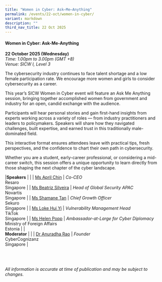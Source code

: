 ```yaml
---
title: "Women in Cyber: Ask–Me–Anything"
permalink: /events/22-oct/women-in-cyber/
variant: markdown
description: ""
third_nav_title: 22 Oct 2025
---
```

#### **Women in Cyber: Ask-Me-Anything**

**22 October 2025 (Wednesday)**  
*Time: 1.00pm to 3.00pm (GMT +8)*
<br>*Venue: SICW I, Level 3*

The cybersecurity industry continues to face talent shortage and a low female participation rate. We encourage more women and girls to consider cybersecurity as a career. 

This year’s SICW Women in Cyber event will feature an Ask Me Anything session, bringing together accomplished women from government and industry for an open, candid exchange with the audience.

Participants will hear personal stories and gain first-hand insights from experts working across a variety of roles — from industry practitioners and leaders to policymakers. Speakers will share how they navigated challenges, built expertise, and earned trust in this traditionally male-dominated field.

This interactive format ensures attendees leave with practical tips, fresh perspectives, and the confidence to chart their own path in cybersecurity.

Whether you are a student, early-career professional, or considering a mid-career switch, this session offers a unique opportunity to learn directly from those shaping the next chapter of the cyber landscape.

|**Speakers**          |                                                              |
| [Ms April Chin](/speakers/ms-april-chin/)  | *Co-CEO* <br>Resaro<br>Singapore      |
| [Ms Beatriz Silveira](/speakers/ms-beatriz-silveira/)  | *Head of Global Security APAC*<br>Novartis<br>Singapore      |
| [Ms Shamane Tan](/speakers/ms-shamane-tan/)  | *Chief Growth Officer* <br>Sekuro<br>Singapore      |
| [Ms Loke Hui Yi](/speakers/ms-loke-hui-yi/)  | *Vulnerability Management Head* <br>TikTok<br>Singapore      |
| [Ms Helen Popp](/speakers/ms-helen-popp/)  | *Ambassador-at-Large for Cyber Diplomacy* <br>Ministry of Foreign Affairs<br>Estonia      |
|<br>**Moderator**          |                                                              |
| [Dr Anuradha Rao](/speakers/dr-anuradha-rao/)  | *Founder* <br>CyberCognizanz<br>Singapore      |

<br><br><br>
*All information is accurate at time of publication and may be subject to changes.*